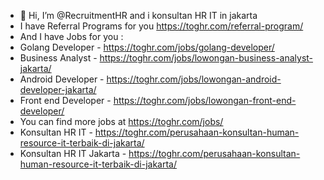 - 👋 Hi, I’m @RecruitmentHR and i konsultan HR IT in jakarta
- I have Referral Programs for you https://toghr.com/referral-program/
- And I have Jobs for you :
- Golang Developer - https://toghr.com/jobs/golang-developer/
- Business Analyst - https://toghr.com/jobs/lowongan-business-analyst-jakarta/
- Android Developer - https://toghr.com/jobs/lowongan-android-developer-jakarta/
- Front end Developer - https://toghr.com/jobs/lowongan-front-end-developer/
- You can find more jobs at https://toghr.com/jobs/
- Konsultan HR IT - https://toghr.com/perusahaan-konsultan-human-resource-it-terbaik-di-jakarta/
- Konsultan HR IT Jakarta - https://toghr.com/perusahaan-konsultan-human-resource-it-terbaik-di-jakarta/

<!---
RecruitmentHR/RecruitmentHR is a ✨ special ✨ repository because its `README.md` (this file) appears on your GitHub profile.
You can click the Preview link to take a look at your changes.
--->
